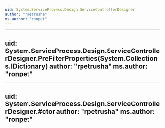```yaml
---
uid: System.ServiceProcess.Design.ServiceControllerDesigner
author: "rpetrusha"
ms.author: "ronpet"
---
```


---
uid: System.ServiceProcess.Design.ServiceControllerDesigner.PreFilterProperties(System.Collections.IDictionary)
author: "rpetrusha"
ms.author: "ronpet"
---

---
uid: System.ServiceProcess.Design.ServiceControllerDesigner.#ctor
author: "rpetrusha"
ms.author: "ronpet"
---
